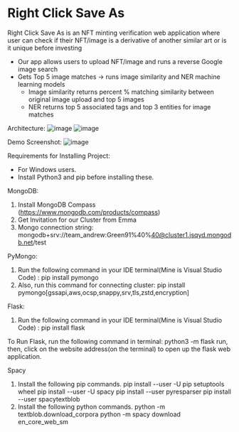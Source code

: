 # Right Click Save As

Right Click Save As is an NFT minting verification web application where user can check if their NFT/image is a derivative of another similar art or is it unique before investing

* Our app allows users to upload NFT/image and runs a reverse Google image search
* Gets Top 5 image matches -> runs image similarity and NER machine learning models
  - Image similarity returns percent % matching similarity between original image upload and top 5 images
  - NER returns top 5 associated tags and top 3 entities for image matches
  
Architecture:
![image](https://github.com/yugo9081/Right-Click-Save-As/assets/54964332/6887e861-88be-46af-acdc-0624af18adec)
![image](https://github.com/yugo9081/Right-Click-Save-As/assets/54964332/64ed6f7e-fe38-4647-97ad-80c31434dff8)

Demo Screenshot:
![image](https://github.com/yugo9081/Right-Click-Save-As/assets/54964332/20642059-dbd8-4d25-9249-a2d8b8ba3fef)


﻿Requirements for Installing Project:

* For Windows users.
* Install Python3 and pip before installing these.

MongoDB:
1. Install MongoDB Compass (https://www.mongodb.com/products/compass)
2. Get Invitation for our Cluster from Emma
3. Mongo connection string: mongodb+srv://team_andrew:Green91%40%40@cluster1.jsqyd.mongodb.net/test

PyMongo:
1. Run the following command in your IDE terminal(Mine is Visual Studio Code) : pip install pymongo
2. Also, run this command for connecting cluster: pip install pymongo[gssapi,aws,ocsp,snappy,srv,tls,zstd,encryption]

Flask:
1. Run the following command in your IDE terminal(Mine is Visual Studio Code) : pip install flask


To Run Flask, run the following command in terminal: python3 -m flask run, then, click on the website address(on the terminal) to open up the flask web application.

Spacy

1. Install the following pip commands. 
  pip install --user -U pip setuptools wheel
  pip install --user -U spacy
  pip install --user pyresparser
  pip install --user spacytextblob
2. Install the following python commands. 
  python -m textblob.download_corpora
  python -m spacy download en_core_web_sm
